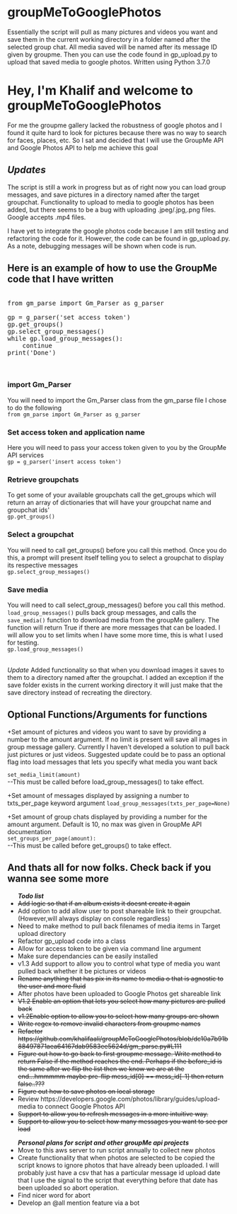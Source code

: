 # groupMeToGooglePhotos

Essentially the script will pull as many pictures and videos you want and save them in the current working directory in a folder named after the selected group chat. All media saved will be named after its message ID given by groupme. Then you can use the code found in gp_upload.py to upload that saved media to google photos. Written using Python 3.7.0
<!DOCTYPE html>
<h1>Hey, I'm Khalif and welcome to groupMeToGooglePhotos</h1>

<p>For me the groupme gallery lacked the robustness of google photos and I found it quite hard to look for pictures because there was no way
to search for faces, places, etc. So I sat and decided that I will use the GroupMe API and Google Photos API to help me achieve this goal</p>

<h2><em>Updates</em></h2>
<p>The script is still a work in progress but as of right now you can load group messages, and save pictures in a directory named after
 the target groupchat. Functionality to upload to media to google photos has been added, but there seems to be a bug with uploading .jpeg/.jpg,.png files. Google accepts .mp4 files. </p>

I have yet to integrate the google photos code because I am still testing and refactoring the code for it. However, the code can be found in gp_upload.py. As a note, debugging messages will be shown when code is run.


<h2>Here is an example of how to use the GroupMe code that I have written</h2>

<pre>

from gm_parse import Gm_Parser as g_parser

gp = g_parser('set access token')
gp.get_groups()
gp.select_group_messages()
while gp.load_group_messages(): 
    continue
print('Done')


</pre>


<h3> import Gm_Parser </h3>
You will need to import the Gm_Parser class from the gm_parse file
I chose to do the following
<br><code>from gm_parse import Gm_Parser as g_parser</code>

<h3> Set access token and application name </h3>
Here you will need to pass your access token given to you by the GroupMe API services
<br><code>gp = g_parser('insert access token')</code>

<h3>Retrieve groupchats</h3>
To get some of your available groupchats call the get_groups which will return an array of dictionaries that will have your groupchat name and groupchat ids'
<br><code>gp.get_groups()</code>

<h3>Select a groupchat</h3>
You will need to call get_groups() before you call this method. Once you do this, a prompt will present itself telling you to select a groupchat
to display its respective messages
<br><code>gp.select_group_messages()</code>

<h3>Save media</h3>
You will need to call select_group_messages() before you call this method. <code>load_group_messages()</code> pulls back group messages, and calls the <code> save_media()</code> function to download media from the groupMe gallery. The function will return True if there are more messages that can be loaded.
I will allow you to set limits when I have some more time, this is what I used for testing.
<br><code>gp.load_group_messages()</code>

<br><em>Update</em> Added functionality so that when you download images it saves to them to a directory named after the groupchat.
I added an exception if the save folder exists in the current working directory it will just make that the save directory instead
of recreating the directory.

<h2>Optional Functions/Arguments for functions</h2>
+Set amount of pictures and videos you want to save by providing a number to the amount argument. If no limit is present will save all images in group message gallery. Currently I haven't developed a solution to pull back just pictures or just videos. Suggested update could be to pass an optional flag into load messages that lets you specify what media you want back

<code>set_media_limit(amount)</code><br>
  --This must be called before load_group_messages() to take effect.

+Set amount of messages displayed by assigning a number to txts_per_page keyword argument
<code>load_group_messages(txts_per_page=None)</code>

+Set amount of group chats displayed by providing a number for the amount argument. Default is 10, no max was given in GroupMe API documentation<br>
<code>set_groups_per_page(amount):</code><br>
 --This must be called before get_groups() to take effect.




<h2> And thats all for now folks. Check back if you wanna see some more</h2>


<ul><em><b>Todo list</b></em>
 <li><strike>Add logic so that if an album exists it doesnt create it again</strike></li>
 <li>Add option to add allow user to post shareable link to their groupchat. (However,will always display on console regardless)</li>
 <li>Need to make method to pull back filenames of media items in Target upload directory</li>
 <li>Refactor gp_upload code into a class</li>
 <li>Allow for access token to be given via command line argument</li>
 <li>Make sure dependancies can be easily installed</li>
 <li>v1.3 Add support to allow you to control what type of media you want pulled back whether it be pictures or videos</strike></li> 
 <li><strike>Rename anything that has pix in its name to media o that is agnostic to the user and more fluid</strike></li>
 <li>After photos have been uploaded to Google Photos get shareable link</li>
 <li><strike>V1.2 Enable an option that lets you select how many pictures are pulled back</strike> </li>
 <li><strike>v1.2Enable option to allow you to select how many groups are shown</strike></li>
 <li><strike>Write regex to remove invalid characters from groupme names</strike></li>
 <li><strike>Refactor https://github.com/khalifaali/groupMeToGooglePhotos/blob/dc10a7b91b88497871aea64167dab9583ee5624d/gm_parse.py#L111</strike></li>
 <li><strike>Figure out how to go back to first groupme message. Write method to return False if the method reaches the end. Perhaps if the
 before_id is the same after we flip the list then we know we are at the end...hmmmmm maybe pre-flip mess_id[0] == mess_id[-1] then return false..???</strike></li>
  <li><strike>Figure out how to save photos on local storage</strike></li>
  <li>Review https://developers.google.com/photos/library/guides/upload-media to connect Google Photos API</li>
  <li> <strike>Support to allow you to refresh messages in a more intuitive way.</strike></li>
 <li><strike>Support to allow you to select how many messages you want to see per load</strike></li>
</ul>

<ul><em><b>Personal plans for script and other groupMe api projects</b></em>
<li>Move to this aws server to run script annually to collect new photos</li>
<li>Create functionality that when photos are selected to be copied the script knows to ignore photos that have already been uploaded. I will probably just have a csv that 
has a particular message id upload date that I use the signal to the script that everything before that date has been uploaded so abort operation.</li>
<li>Find nicer word for abort</li>
<li>Develop an @all mention feature via a bot</li>


